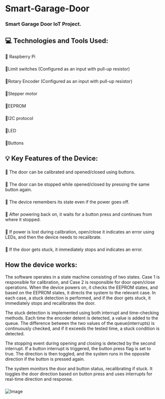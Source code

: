# Smart-Garage-Door
### Smart Garage Door IoT Project.
## 💻 Technologies and Tools Used:
### 
💠 Raspberry Pi
###
💠Limit switches (Configured as an input with pull-up resistor)
###
💠Rotary Encoder (Configured as an input with pull-up resistor)
### 
💠Stepper motor
### 
💠EEPROM
### 
💠I2C protocol
### 
💠LED
### 
💠Buttons
## 💡 Key Features of the Device:
###  
💠 The door can be calibrated and opened/closed using buttons.
###  
💠 The door can be stopped while opened/closed by pressing the same button again.
###  
💠 The device remembers its state even if the power goes off.
### 
💠 After powering back on, it waits for a button press and continues from where it stopped. 
### 
💠 If power is lost during calibration, open/close it indicates an error using LEDs, and then the device needs to recalibrate. 
### 
💠 If the door gets stuck, it immediately stops and indicates an error. 
## How the device works: 
The software operates in a state machine consisting of two states. Case 1 is responsible for calibration, and Case 2 is responsible for door open/close operations. When the device powers on, it checks the EEPROM states, and based on the EEPROM states, it directs the system to the relevant case. In each case, a stuck detection is performed, and if the door gets stuck, it immediately stops and recalibrates the door.

The stuck detection is implemented using both interrupt and time-checking methods. Each time the encoder detent is detected, a value is added to the queue. The difference between the two values of the queue(interrupts) is continuously checked, and if it exceeds the tested time, a stuck condition is detected. 

The stopping event during opening and closing is detected by the second interrupt. If a button interrupt is triggered, the button press flag is set to true. The direction is then toggled, and the system runs in the opposite direction if the button is pressed again. 

The system monitors the door and button status, recalibrating if stuck. It toggles the door direction based on button press and uses interrupts for real-time direction and response. 

###
![Image](https://github.com/user-attachments/assets/719b9521-ea6b-4a63-9827-bc75a2a59f54)

